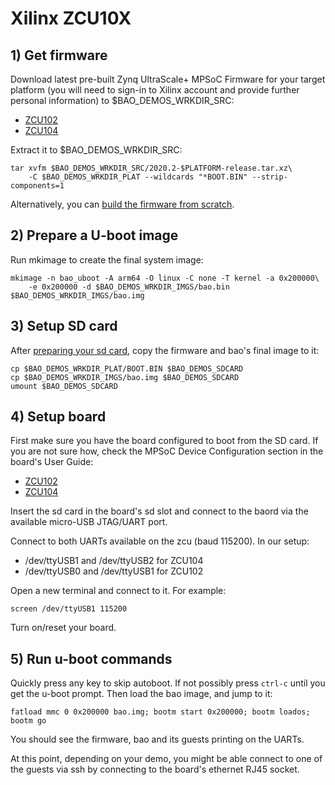 # Xilinx ZCU10X

<!--- instruction#1 -->
## 1) Get firmware

Download latest pre-built Zynq UltraScale+ MPSoC Firmware for your target 
platform (you will need to sign-in to Xilinx account and provide further 
personal information) to $BAO_DEMOS_WRKDIR_SRC:

* [ZCU102](https://www.xilinx.com/member/forms/download/xef.html?filename=2022.2_zcu102_release.tar.xz)
* [ZCU104](https://www.xilinx.com/member/forms/download/xef.html?filename=2022.2_zcu104_release.tar.xz)

<!--- instruction#end -->

Extract it  to $BAO_DEMOS_WRKDIR_SRC: 

```
tar xvfm $BAO_DEMOS_WRKDIR_SRC/2020.2-$PLATFORM-release.tar.xz\
    -C $BAO_DEMOS_WRKDIR_PLAT --wildcards "*BOOT.BIN" --strip-components=1
```

Alternatively, you can [build the firmware from scratch][firmware-from-scratch]. 

## 2) Prepare a U-boot image

Run mkimage to create the final system image:

```
mkimage -n bao_uboot -A arm64 -O linux -C none -T kernel -a 0x200000\
    -e 0x200000 -d $BAO_DEMOS_WRKDIR_IMGS/bao.bin $BAO_DEMOS_WRKDIR_IMGS/bao.img
```

<!--- instruction#2 -->
## 3) Setup SD card

After [preparing your sd card](../../platforms/sdcard.md), copy the firmware and 
bao's final image to it:

```
cp $BAO_DEMOS_WRKDIR_PLAT/BOOT.BIN $BAO_DEMOS_SDCARD
cp $BAO_DEMOS_WRKDIR_IMGS/bao.img $BAO_DEMOS_SDCARD
umount $BAO_DEMOS_SDCARD
```

<!--- instruction#3 -->
## 4) Setup board

First make sure you have the board configured to boot from the SD card. If you 
are not sure how, check the MPSoC Device Configuration section in the board's 
User Guide:

- [ZCU102](https://www.xilinx.com/support/documentation/boards_and_kits/zcu102/ug1182-zcu102-eval-bd.pdf) 
- [ZCU104](https://www.xilinx.com/support/documentation/boards_and_kits/zcu104/ug1267-zcu104-eval-bd.pdf)

Insert the sd card in the board's sd slot and connect to the baord via the 
available micro-USB JTAG/UART port.

Connect to both UARTs available on the zcu (baud 115200). In our setup:

* /dev/ttyUSB1 and /dev/ttyUSB2 for ZCU104
* /dev/ttyUSB0 and /dev/ttyUSB1 for ZCU102

Open a new terminal and connect to it. For example:

```
screen /dev/ttyUSB1 115200
```

Turn on/reset your board.

<!--- instruction#4 -->
## 5) Run u-boot commands

Quickly press any key to skip autoboot. If not possibly press `ctrl-c` until 
you get the u-boot prompt. Then load the bao image, and jump to it:

```
fatload mmc 0 0x200000 bao.img; bootm start 0x200000; bootm loados; bootm go
```

You should see the firmware, bao and its guests printing on the UARTs.

At this point, depending on your demo, you might be able connect to one of the 
guests via ssh by connecting to the board's ethernet RJ45 socket.

<!--- instruction#end -->

<!-- Links -->

[firmware-from-scratch]: https://xilinx-wiki.atlassian.net/wiki/spaces/A/pages/18841722/ZCU102+Image+creation+in+OSL+flow
